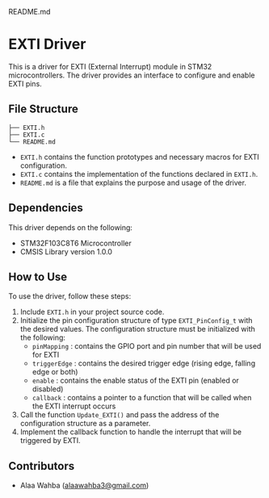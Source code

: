 README.md

# EXTI Driver

This is a driver for EXTI (External Interrupt) module in STM32 microcontrollers. The driver provides an interface to configure and enable EXTI pins.

## File Structure

```
├── EXTI.h
├── EXTI.c
└── README.md
```

* `EXTI.h` contains the function prototypes and necessary macros for EXTI configuration.
* `EXTI.c` contains the implementation of the functions declared in `EXTI.h`.
* `README.md` is a file that explains the purpose and usage of the driver.

## Dependencies

This driver depends on the following:

* STM32F103C8T6 Microcontroller
* CMSIS Library version 1.0.0

## How to Use

To use the driver, follow these steps:

1. Include `EXTI.h` in your project source code.
2. Initialize the pin configuration structure of type `EXTI_PinConfig_t` with the desired values. The configuration structure must be initialized with the following:
	- `pinMapping` : contains the GPIO port and pin number that will be used for EXTI
	- `triggerEdge` : contains the desired trigger edge (rising edge, falling edge or both)
	- `enable` : contains the enable status of the EXTI pin (enabled or disabled)
	- `callback` : contains a pointer to a function that will be called when the EXTI interrupt occurs
3. Call the function `Update_EXTI()` and pass the address of the configuration structure as a parameter.
4. Implement the callback function to handle the interrupt that will be triggered by EXTI.

## Contributors

* Alaa Wahba (alaawahba3@gmail.com)

